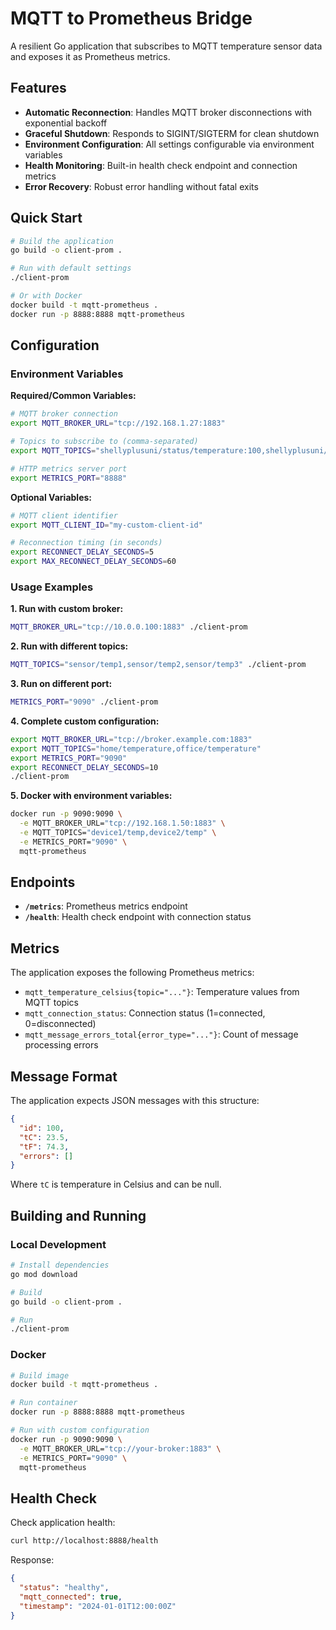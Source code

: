 # MQTT to Prometheus Bridge

A resilient Go application that subscribes to MQTT temperature sensor data and exposes it as Prometheus metrics.

## Features

- **Automatic Reconnection**: Handles MQTT broker disconnections with exponential backoff
- **Graceful Shutdown**: Responds to SIGINT/SIGTERM for clean shutdown
- **Environment Configuration**: All settings configurable via environment variables
- **Health Monitoring**: Built-in health check endpoint and connection metrics
- **Error Recovery**: Robust error handling without fatal exits

## Quick Start

```bash
# Build the application
go build -o client-prom .

# Run with default settings
./client-prom

# Or with Docker
docker build -t mqtt-prometheus .
docker run -p 8888:8888 mqtt-prometheus
```

## Configuration

### Environment Variables

**Required/Common Variables:**
```bash
# MQTT broker connection
export MQTT_BROKER_URL="tcp://192.168.1.27:1883"

# Topics to subscribe to (comma-separated)
export MQTT_TOPICS="shellyplusuni/status/temperature:100,shellyplusuni/status/temperature:101"

# HTTP metrics server port
export METRICS_PORT="8888"
```

**Optional Variables:**
```bash
# MQTT client identifier
export MQTT_CLIENT_ID="my-custom-client-id"

# Reconnection timing (in seconds)
export RECONNECT_DELAY_SECONDS=5
export MAX_RECONNECT_DELAY_SECONDS=60
```

### Usage Examples

**1. Run with custom broker:**
```bash
MQTT_BROKER_URL="tcp://10.0.0.100:1883" ./client-prom
```

**2. Run with different topics:**
```bash
MQTT_TOPICS="sensor/temp1,sensor/temp2,sensor/temp3" ./client-prom
```

**3. Run on different port:**
```bash
METRICS_PORT="9090" ./client-prom
```

**4. Complete custom configuration:**
```bash
export MQTT_BROKER_URL="tcp://broker.example.com:1883"
export MQTT_TOPICS="home/temperature,office/temperature"
export METRICS_PORT="9090"
export RECONNECT_DELAY_SECONDS=10
./client-prom
```

**5. Docker with environment variables:**
```bash
docker run -p 9090:9090 \
  -e MQTT_BROKER_URL="tcp://192.168.1.50:1883" \
  -e MQTT_TOPICS="device1/temp,device2/temp" \
  -e METRICS_PORT="9090" \
  mqtt-prometheus
```

## Endpoints

- **`/metrics`**: Prometheus metrics endpoint
- **`/health`**: Health check endpoint with connection status

## Metrics

The application exposes the following Prometheus metrics:

- `mqtt_temperature_celsius{topic="..."}`: Temperature values from MQTT topics
- `mqtt_connection_status`: Connection status (1=connected, 0=disconnected)
- `mqtt_message_errors_total{error_type="..."}`: Count of message processing errors

## Message Format

The application expects JSON messages with this structure:
```json
{
  "id": 100,
  "tC": 23.5,
  "tF": 74.3,
  "errors": []
}
```

Where `tC` is temperature in Celsius and can be null.

## Building and Running

### Local Development
```bash
# Install dependencies
go mod download

# Build
go build -o client-prom .

# Run
./client-prom
```

### Docker
```bash
# Build image
docker build -t mqtt-prometheus .

# Run container
docker run -p 8888:8888 mqtt-prometheus

# Run with custom configuration
docker run -p 9090:9090 \
  -e MQTT_BROKER_URL="tcp://your-broker:1883" \
  -e METRICS_PORT="9090" \
  mqtt-prometheus
```

## Health Check

Check application health:
```bash
curl http://localhost:8888/health
```

Response:
```json
{
  "status": "healthy",
  "mqtt_connected": true,
  "timestamp": "2024-01-01T12:00:00Z"
}
```